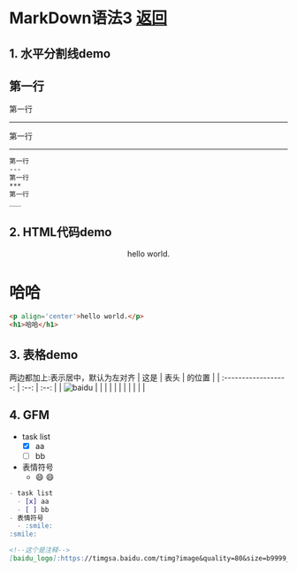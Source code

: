 # MarkDown语法3 [返回](README.md)
## 1. 水平分割线demo
第一行
---  
第一行
***
第一行
___

```markdown
第一行
---  
第一行
***
第一行
___
```

## 2. HTML代码demo
<p align='center'>hello world.</p>
<h1>哈哈</h1>

```markdown
<p align='center'>hello world.</p>
<h1>哈哈</h1>
```
## 3. 表格demo
两边都加上:表示居中，默认为左对齐
|          这是          |  表头  | 的位置  |
| :------------------: | :--: | :--: |
| ![baidu][baidu_logo] |      |      |
|                      |      |      |
|                      |      |      |

## 4. GFM
- task list
  - [x] aa
  - [ ] bb
- 表情符号
  - :smile:
:smile:

```markdown
- task list
  - [x] aa
  - [ ] bb
- 表情符号
  - :smile:
:smile:
```
<!--这个是注释-->
[baidu_logo]:https://timgsa.baidu.com/timg?image&quality=80&size=b9999_10000&sec=1502687968157&di=0c8b12b9630c5a93ae34b4327b3412e2&imgtype=0&src=http%3A%2F%2Fgb.cri.cn%2Fmmsource%2Fimages%2F2008%2F02%2F13%2Fei080213005.jpg

```markdown
<!--这个是注释-->
[baidu_logo]:https://timgsa.baidu.com/timg?image&quality=80&size=b9999_10000&sec=1502687968157&di=0c8b12b9630c5a93ae34b4327b3412e2&imgtype=0&src=http%3A%2F%2Fgb.cri.cn%2Fmmsource%2Fimages%2F2008%2F02%2F13%2Fei080213005.jpg
```

